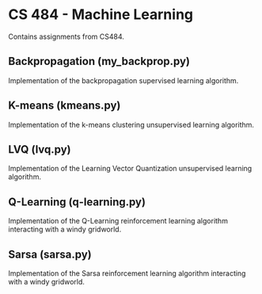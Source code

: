 # CS 484 - Machine Learning
Contains assignments from CS484.

## Backpropagation (my_backprop.py)
Implementation of the backpropagation supervised learning algorithm. 

## K-means (kmeans.py)
Implementation of the k-means clustering unsupervised learning algorithm.

## LVQ (lvq.py)
Implementation of the Learning Vector Quantization unsupervised learning algorithm.

## Q-Learning (q-learning.py)
Implementation of the Q-Learning reinforcement learning algorithm interacting with a windy gridworld.

## Sarsa (sarsa.py)
Implementation of the Sarsa reinforcement learning algorithm interacting with a windy gridworld.

